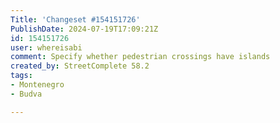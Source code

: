 ```yaml
---
Title: 'Changeset #154151726'
PublishDate: 2024-07-19T17:09:21Z
id: 154151726
user: whereisabi
comment: Specify whether pedestrian crossings have islands
created_by: StreetComplete 58.2
tags:
- Montenegro
- Budva

---
```

